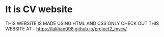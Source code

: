 # It is CV website
THIS WEBSITE IS MADE USING HTML AND CSS ONLY
CHECK OUT THIS WEBSITE AT - https://lakhan098.github.io/project2_mycv/
